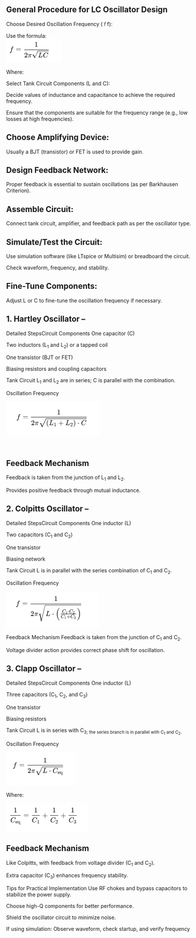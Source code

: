 
## General Procedure for LC Oscillator Design
Choose Desired Oscillation Frequency (
𝑓
f):

Use the formula: <br>
<img src = "images/image_1.png"> <br>
<!-- f = 1 / (2π√(LC)) -->

 
Where:
 
Select Tank Circuit Components (L and C):

Decide values of inductance and capacitance to achieve the required frequency.

Ensure that the components are suitable for the frequency range (e.g., low losses at high frequencies).

## Choose Amplifying Device:

Usually a BJT (transistor) or FET is used to provide gain.

## Design Feedback Network:

Proper feedback is essential to sustain oscillations (as per Barkhausen Criterion).

## Assemble Circuit:

Connect tank circuit, amplifier, and feedback path as per the oscillator type.

## Simulate/Test the Circuit:

Use simulation software (like LTspice or Multisim) or breadboard the circuit.

Check waveform, frequency, and stability.

## Fine-Tune Components:

Adjust L or C to fine-tune the oscillation frequency if necessary.

## 1. Hartley Oscillator –
Detailed StepsCircuit Components
One capacitor (C)

Two inductors (L<sub>1</sub> and L<sub>2</sub>) or a tapped coil

One transistor (BJT or FET)

Biasing resistors and coupling capacitors

Tank Circuit
L<sub>1</sub> and L<sub>2</sub> are in series; C is parallel with the combination.

Oscillation Frequency <br>

<img src = "images/image_2.png"> <br>
<!-- f = 1 / (2π * sqrt((L<sub>1</sub> + L<sub>2</sub>) * C)) -->

​
 
## Feedback Mechanism
Feedback is taken from the junction of L<sub>1</sub> and L<sub>2</sub>.

Provides positive feedback through mutual inductance.

## 2. Colpitts Oscillator –
Detailed StepsCircuit Components
One inductor (L)

Two capacitors (C<sub>1</sub> and C<sub>2</sub>)

One transistor

Biasing network

Tank Circuit
L is in parallel with the series combination of C<sub>1</sub> and C<sub>2</sub>.

Oscillation Frequency<br>

<img src = "images/image_3.png"> <br>
<!-- f = 1 / (2π * sqrt(L * (C<sub>1</sub> * C<sub>2</sub>) / (C<sub>1</sub> + C<sub>2</sub>))) -->
 
Feedback Mechanism
Feedback is taken from the junction of C<sub>1</sub> and C<sub>2</sub>.

Voltage divider action provides correct phase shift for oscillation.

## 3. Clapp Oscillator – 
Detailed StepsCircuit Components
One inductor (L)

Three capacitors (C<sub>1</sub>, C<sub>2</sub>, and C<sub>3</sub>)

One transistor

Biasing resistors

Tank Circuit
L is in series with C<sub>3; the series branch is in parallel with C<sub>1</sub> and C<sub>2</sub>.

Oscillation Frequency<br>

<img src = "images/image_4.png"> <br>
<!-- f = 1 / (2π * sqrt(L * Ceq)) -->

Where:<br>

<img src = "images/image_5.png"> <br>

<!-- 1 / C<sub>eq</sub> = 1 / C<sub>1</sub> + 1 / C<sub>2</sub> + 1 / C<sub>3</sub> -->
 
## Feedback Mechanism
Like Colpitts, with feedback from voltage divider (C<sub>1</sub> and C<sub>2</sub>).

Extra capacitor (C<sub>3</sub>) enhances frequency stability.

Tips for Practical Implementation
Use RF chokes and bypass capacitors to stabilize the power supply.

Choose high-Q components for better performance.

Shield the oscillator circuit to minimize noise.

If using simulation: Observe waveform, check startup, and verify frequency
